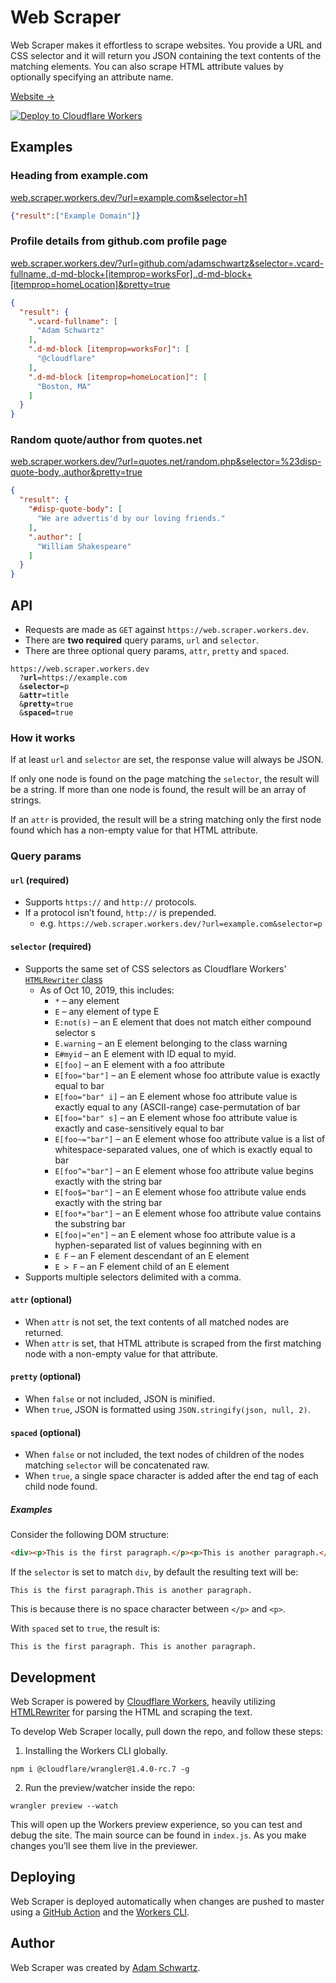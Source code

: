 # Web Scraper

Web Scraper makes it effortless to scrape websites. You provide a URL and CSS selector and it will return you JSON containing the text contents of the matching elements. You can also scrape HTML attribute values by optionally specifying an attribute name.

[Website →](https://web.scraper.workers.dev)

[![Deploy to Cloudflare Workers](https://deploy.workers.cloudflare.com/button)](https://deploy.workers.cloudflare.com/?url=https://github.com/Manuel-Materazzo/web.scraper.workers.dev)

## Examples

### Heading from example.com

[web.scraper.workers.dev/?url=example.com&selector=h1](https://web.scraper.workers.dev/?url=example.com&selector=h1)

```JSON
{"result":["Example Domain"]}
```

### Profile details from github.com profile page

[web.scraper.workers.dev/?url=github.com/adamschwartz&selector=.vcard-fullname,.d-md-block+[itemprop=worksFor],.d-md-block+[itemprop=homeLocation]&pretty=true](https://web.scraper.workers.dev/?url=https://github.com/adamschwartz&selector=.vcard-fullname,.d-md-block+[itemprop=worksFor],.d-md-block+[itemprop=homeLocation]&pretty=true)

```JSON
{
  "result": {
    ".vcard-fullname": [
      "Adam Schwartz"
    ],
    ".d-md-block [itemprop=worksFor]": [
      "@cloudflare"
    ],
    ".d-md-block [itemprop=homeLocation]": [
      "Boston, MA"
    ]
  }
}
```

### Random quote/author from quotes.net

[web.scraper.workers.dev/?url=quotes.net/random.php&selector=%23disp-quote-body,.author&pretty=true](https://web.scraper.workers.dev/?url=quotes.net/random.php&selector=%23disp-quote-body,.author&pretty=true)

```JSON
{
  "result": {
    "#disp-quote-body": [
      "We are advertis'd by our loving friends."
    ],
    ".author": [
      "William Shakespeare"
    ]
  }
}
```

## API

  - Requests are made as `GET` against `https://web.scraper.workers.dev`.
  - There are <strong>two required</strong> query params, `url` and `selector`.
  - There are three optional query params, `attr`, `pretty` and `spaced`.

<pre><code>https://web.scraper.workers.dev
  ?<strong>url</strong>=https://example.com
  &<strong>selector</strong>=p
  &<strong>attr</strong>=title
  &<strong>pretty</strong>=true
  &<strong>spaced</strong>=true</code></pre>

### How it works

If at least `url` and `selector` are set, the response value will always be JSON.

If only one node is found on the page matching the `selector`, the result will be a string. If more than one node is found, the result will be an array of strings.

If an `attr` is provided, the result will be a string matching only the first node found which has a non-empty value for that HTML attribute.

### Query params

#### `url` (required)

  - Supports `https://` and `http://` protocols.
  - If a protocol isn’t found, `http://` is prepended.
    - e.g. `https://web.scraper.workers.dev/?url=example.com&selector=p`

#### `selector` (required)

  - Supports the same set of CSS selectors as Cloudflare Workers' [`HTMLRewriter` class](https://developers.cloudflare.com/workers/reference/apis/html-rewriter/#selectors)
    - As of Oct 10, 2019, this includes:
      - `*` – any element
      - `E` – any element of type E
      - `E:not(s)` – an E element that does not match either compound selector s
      - `E.warning` – an E element belonging to the class warning
      - `E#myid` – an E element with ID equal to myid.
      - `E[foo]` – an E element with a foo attribute
      - `E[foo="bar"]` – an E element whose foo attribute value is exactly equal to bar
      - `E[foo="bar" i]` – an E element whose foo attribute value is exactly equal to any (ASCII-range) case-permutation of bar
      - `E[foo="bar" s]` – an E element whose foo attribute value is exactly and case-sensitively equal to bar
      - `E[foo~="bar"]` – an E element whose foo attribute value is a list of whitespace-separated values, one of which is exactly equal to bar
      - `E[foo^="bar"]` – an E element whose foo attribute value begins exactly with the string bar
      - `E[foo$="bar"]` – an E element whose foo attribute value ends exactly with the string bar
      - `E[foo*="bar"]` – an E element whose foo attribute value contains the substring bar
      - `E[foo|="en"]` – an E element whose foo attribute value is a hyphen-separated list of values beginning with en
      - `E F` – an F element descendant of an E element
      - `E > F` – an F element child of an E element
  - Supports multiple selectors delimited with a comma.

#### `attr` (optional)

  - When `attr` is not set, the text contents of all matched nodes are returned.
  - When `attr` is set, that HTML attribute is scraped from the first matching node with a non-empty value for that attribute.

#### `pretty` (optional)

  - When `false` or not included, JSON is minified.
  - When `true`, JSON is formatted using `JSON.stringify(json, null, 2)`.

#### `spaced` (optional)

  - When `false` or not included, the text nodes of children of the nodes matching `selector` will be concatenated raw.
  - When `true`, a single space character is added after the end tag of each child node found.

##### Examples

Consider the following DOM structure:

```html
<div><p>This is the first paragraph.</p><p>This is another paragraph.</p></div>
```

If the `selector` is set to match `div`, by default the resulting text will be:

```This is the first paragraph.This is another paragraph.```

This is because there is no space character between `</p>` and `<p>`.

With `spaced` set to `true`, the result is:

```This is the first paragraph. This is another paragraph.```

## Development

Web Scraper is powered by [Cloudflare Workers](https://workers.cloudflare.com), heavily utilizing [HTMLRewriter](https://developers.cloudflare.com/workers/reference/apis/html-rewriter/) for parsing the HTML and scraping the text.

To develop Web Scraper locally, pull down the repo, and follow these steps:

1. Installing the Workers CLI globally.

```shell
npm i @cloudflare/wrangler@1.4.0-rc.7 -g
```

2. Run the preview/watcher inside the repo:

```shell
wrangler preview --watch
```

This will open up the Workers preview experience, so you can test and debug the site. The main source can be found in `index.js`. As you make changes you’ll see them live in the previewer.

## Deploying

Web Scraper is deployed automatically when changes are pushed to master using a [GitHub Action](https://github.com/features/actions) and the [Workers CLI](https://github.com/cloudflare/wrangler).

## Author

Web Scraper was created by [Adam Schwartz](https://adamschwartz.co).
